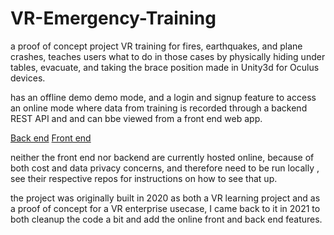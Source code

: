 # VR-Emergency-Training
a proof of concept project VR training for fires, earthquakes, and plane crashes, teaches users what to do in those cases by physically hiding under tables, evacuate, and taking the brace position made in Unity3d for Oculus devices.

has an offline demo demo mode, and a login and signup feature to access an online mode where data from training is recorded through a backend REST API and and can bbe viewed from a front end web app.

[Back end](https://github.com/shoshanimayan/EmergencyTrainingBackend)
[Front end](https://github.com/shoshanimayan/emergencyTrainingWebFrontEnd)

neither the front end nor backend are currently hosted online, because of both cost and data privacy concerns, and therefore need to be run locally , see their respective repos for instructions on how to see that up.

the project was originally built in 2020 as both a VR learning project and as a proof of concept for a VR enterprise usecase, I came back to it in 2021 to both cleanup the code a bit and add the online front and back end features.
